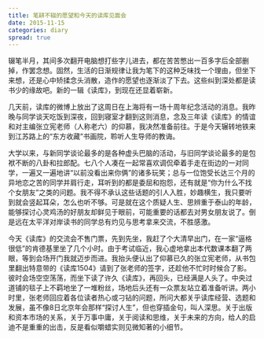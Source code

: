 ```yaml
---
title: 笔耕不辍的愿望和今天的读库见面会
date: 2015-11-15
categories: diary
spread: true
---
```


辍笔半月，其间多次翻开电脑想打些字儿进去，都在苦苦憋出一百多字后全部删掉，作罢念想。固然，生活的日渐规律让我为笔下的这种乏味找一个理由，但坐下来想，还是心中矫揉念头消散，造作的愿望也逐渐淡了下去。这些纠到深处都是读书少的缘故吧。新的一辑《读库》，到现在还显着崭新。

几天前，读库的微博上放出了这周日在上海将有一场十周年纪念活动的消息。我昨晚与同学谈天吃饭到深夜，回到寝室才翻到这则消息，念及三年读《读库》的情谊和对主编张立宪老师（人称老六）的仰慕，我决然准备前往。于是今天辗转地铁来到江苏路上的“东方收藏”书画院，聆听人生导师的教诲。

大学以来，与新同学谈论最多的是各种虚头巴脑的活动，与旧同学谈论最多的是包袱不断的八卦和拉郎配。七八个人凑在一起常喜欢调侃牵着手走在街边的一对同学，一遍又一遍地讲“以前没看出来你俩”的诸多玩笑；总与一位饱受长达三个月的异地恋之苦的同学并肩行走，耳听到的都是委屈和抱怨，还有就是“你为什么不找个女朋友”之类的问题。我不得不承认这些话题的引人入胜，妙趣横生，我只要听到就会竖起耳朵，怎么也听不够。可是就在这个质疑人生、思辨重于泰山的年龄，能够探讨心灵鸡汤的好朋友却鲜见于眼前，可能重要的话都去对男女朋友说了。倒是远在太平洋对岸读书的同学总有灼见与思考拿来交流，不胜感激。

<!-- more -->

今天《读库》的交流会不售门票，先到先坐，我赶了个大清早出门，在一家“逼格很低”的肯德基里坐了几个小时。由于考试临近，我心虚地拿出本代数课本翻了两眼，等到会场开门我就迈步而进。我抬头便认出了仰慕已久的张立宪老师，从书包里翻出特意带的《读库1504》请到了张老师的签字，还趁他不忙时时候合了影。彼时会场空空荡荡，而坐下读了许久《读库》，再回头，已经满是人头了。中央过道铺的毯子上不羁地坐了一堆粉丝，场地后头还有一众票友站立着准备听讲。两小时里，张老师回应着各位读者热心或刁钻的问题，所问大都关乎读库经营、选题和发展，虽不像8日北京年会那样“探讨人生”，但也穿插金句，叫人深思。关于出版和资本市场的关系，关于万事中庸，关于阅读和思维，关于未来的方向，给人的启迪不是重重的出击，反是看似嚼蜡实则见微知著的小细节。
